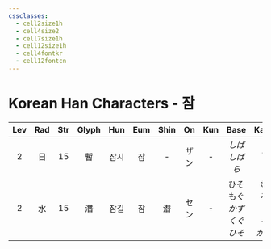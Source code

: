 ```yaml
---
cssclasses:
  - cell2size1h
  - cell4size2
  - cell7size1h
  - cell12size1h
  - cell4fontkr
  - cell12fontcn
---
```


# Korean Han Characters - 잠

| Lev | Rad | Str | Glyph | Hun | Eum | Shin | On  | Kun |             Base             |           Kana           | Simp | Man  |  Can  | Viet |
| :-: | :-: | :-: | :---: | :-: | :-: | :--: | :-: | :-: | :--------------------------: | :----------------------: | :--: | :--: | :---: | :--: |
|  2  |  日  | 15  |   暫   | 잠시  |  잠  |  -   | ザン  |  -  |         *しば<br>しばら*          |         *し<br>く*         |  暂   | zàn  | zaam6 | tạm  |
|  2  |  水  | 15  |   潛   | 잠길  |  잠  |  潜   | セン  |  -  | ひそ<br>もぐ<br>*かず<br>くぐ<br>ひそ* | む<br>る<br>*く<br>る<br>かに* |  潜   | qián | cim4  | tiềm |
